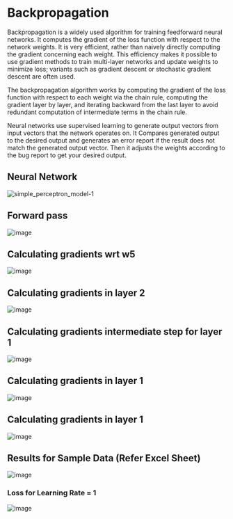 # Backpropagation

Backpropagation is a widely used algorithm for training feedforward neural networks. It computes the gradient of the loss function with respect to the network weights. It is very efficient, rather than naively directly computing the gradient concerning each weight. This efficiency makes it possible to use gradient methods to train multi-layer networks and update weights to minimize loss; variants such as gradient descent or stochastic gradient descent are often used.

The backpropagation algorithm works by computing the gradient of the loss function with respect to each weight via the chain rule, computing the gradient layer by layer, and iterating backward from the last layer to avoid redundant computation of intermediate terms in the chain rule.

Neural networks use supervised learning to generate output vectors from input vectors that the network operates on. It Compares generated output to the desired output and generates an error report if the result does not match the generated output vector. Then it adjusts the weights according to the bug report to get your desired output.

## Neural Network
![simple_perceptron_model-1](https://github.com/selvaraj-sembulingam/ERA-V1/assets/66372829/6b452b12-6830-401a-bcfe-9567cd8d0711)

## Forward pass
![image](https://github.com/selvaraj-sembulingam/ERA-V1/assets/66372829/372157ce-2362-49d1-87c4-5ec541bd76a6)

## Calculating gradients wrt w5
![image](https://github.com/selvaraj-sembulingam/ERA-V1/assets/66372829/f34b31c1-d742-41c4-8460-3887ff2adc5d)

## Calculating gradients in layer 2
![image](https://github.com/selvaraj-sembulingam/ERA-V1/assets/66372829/34f7640a-3165-4fab-9eb3-8eb39daa4dec)

## Calculating gradients intermediate step for layer 1
![image](https://github.com/selvaraj-sembulingam/ERA-V1/assets/66372829/634cd11c-0802-4e65-a6e9-cffac5b306d0)

## Calculating gradients in layer 1
![image](https://github.com/selvaraj-sembulingam/ERA-V1/assets/66372829/2b28aee4-433c-4cb1-aebf-2902d2181b1a)

## Calculating gradients in layer 1
![image](https://github.com/selvaraj-sembulingam/ERA-V1/assets/66372829/c075c84d-d807-4a56-bf8d-48f3dec2f1a3)

## Results for Sample Data (Refer Excel Sheet)
![image](https://github.com/selvaraj-sembulingam/ERA-V1/assets/66372829/824d8544-1ef9-4b51-b9f8-e9c8b21c8319)

### Loss for Learning Rate = 1
![image](https://github.com/selvaraj-sembulingam/ERA-V1/assets/66372829/db065699-13d5-4cae-a04d-ea55e557c838)

